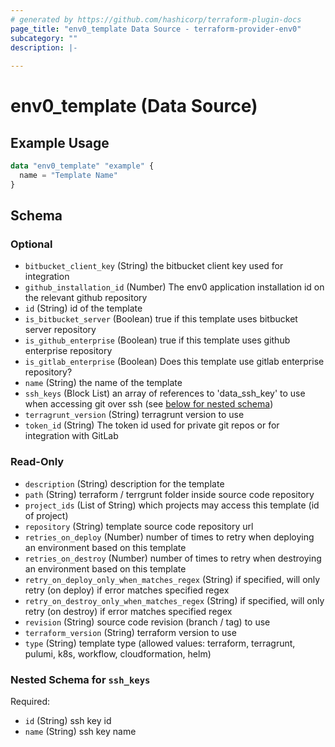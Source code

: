 ```yaml
---
# generated by https://github.com/hashicorp/terraform-plugin-docs
page_title: "env0_template Data Source - terraform-provider-env0"
subcategory: ""
description: |-
  
---
```


# env0_template (Data Source)



## Example Usage

```terraform
data "env0_template" "example" {
  name = "Template Name"
}
```

<!-- schema generated by tfplugindocs -->
## Schema

### Optional

- `bitbucket_client_key` (String) the bitbucket client key used for integration
- `github_installation_id` (Number) The env0 application installation id on the relevant github repository
- `id` (String) id of the template
- `is_bitbucket_server` (Boolean) true if this template uses bitbucket server repository
- `is_github_enterprise` (Boolean) true if this template uses github enterprise repository
- `is_gitlab_enterprise` (Boolean) Does this template use gitlab enterprise repository?
- `name` (String) the name of the template
- `ssh_keys` (Block List) an array of references to 'data_ssh_key' to use when accessing git over ssh (see [below for nested schema](#nestedblock--ssh_keys))
- `terragrunt_version` (String) terragrunt version to use
- `token_id` (String) The token id used for private git repos or for integration with GitLab

### Read-Only

- `description` (String) description for the template
- `path` (String) terraform / terrgrunt folder inside source code repository
- `project_ids` (List of String) which projects may access this template (id of project)
- `repository` (String) template source code repository url
- `retries_on_deploy` (Number) number of times to retry when deploying an environment based on this template
- `retries_on_destroy` (Number) number of times to retry when destroying an environment based on this template
- `retry_on_deploy_only_when_matches_regex` (String) if specified, will only retry (on deploy) if error matches specified regex
- `retry_on_destroy_only_when_matches_regex` (String) if specified, will only retry (on destroy) if error matches specified regex
- `revision` (String) source code revision (branch / tag) to use
- `terraform_version` (String) terraform version to use
- `type` (String) template type (allowed values: terraform, terragrunt, pulumi, k8s, workflow, cloudformation, helm)

<a id="nestedblock--ssh_keys"></a>
### Nested Schema for `ssh_keys`

Required:

- `id` (String) ssh key id
- `name` (String) ssh key name


